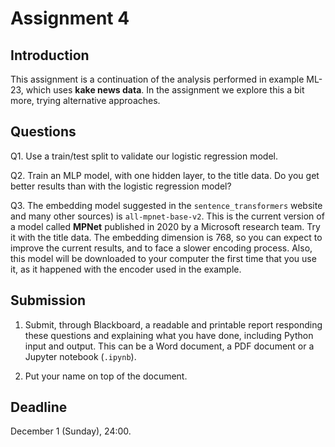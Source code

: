 # Assignment 4

## Introduction

This assignment is a continuation of the analysis performed in example ML-23, which uses **kake news data**. In the assignment we explore this a bit more, trying alternative approaches. 

## Questions

Q1. Use a train/test split to validate our logistic regression model. 

Q2. Train an MLP model, with one hidden layer, to the title data. Do you get better results than with the logistic regression model?

Q3. The embedding model suggested in the `sentence_transformers` website and many other sources) is `all-mpnet-base-v2`. This is the current version of a model called **MPNet** published in 2020 by a Microsoft research team. Try it with the title data. The embedding dimension is 768, so you can expect to improve the current results, and to face a slower encoding process. Also, this model will be downloaded to your computer the first time that you use it, as it happened with the encoder used in the example.

## Submission

1. Submit, through Blackboard, a readable and printable report responding these questions and explaining what you have done, including Python input and output. This can be a Word document, a PDF document or a Jupyter notebook (`.ipynb`).

2. Put your name on top of the document.

## Deadline

December 1 (Sunday), 24:00.
